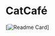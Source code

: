 # CatCafé

[![Readme Card](https://github-readme-stats.vercel.app/api/pin/?username=aninhabort&repo=github-readme-stats)]
